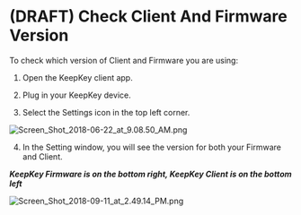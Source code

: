 # (DRAFT) Check Client And Firmware Version

To check which version of Client and Firmware you are using:

1. Open the KeepKey client app.

2. Plug in your KeepKey device.

3. Select the Settings icon in the top left corner.

![Screen_Shot_2018-06-22_at_9.08.50_AM.png](https://keepkey.zendesk.com/hc/article_attachments/360000348259/Screen_Shot_2018-06-22_at_9.08.50_AM.png)

  
4. In the Setting window, you will see the version for both your Firmware and Client.

_**KeepKey Firmware is on the bottom right, KeepKey Client is on the bottom left**_

![Screen_Shot_2018-09-11_at_2.49.14_PM.png](https://keepkey.zendesk.com/hc/article_attachments/360000343140/Screen_Shot_2018-09-11_at_2.49.14_PM.png)